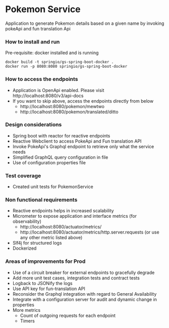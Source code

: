 # Pokemon Service
Application to generate Pokemon details based on a given name by invoking pokeApi and fun translation Api

### How to install and run
Pre-requisite: docker installed and is running
```
docker build -t springio/gs-spring-boot-docker .
docker run -p 8080:8080 springio/gs-spring-boot-docker
```

### How to access the endpoints
 -  Application is OpenApi enabled. Please visit http://localhost:8080/v3/api-docs
 -  If you want to skip above, access the endpoints directly from below
    - http://localhost:8080/pokemon/mewtwo
    - http://localhost:8080/pokemon/translated/ditto
    
### Design considerations
 - Spring boot with reactor for reactive endpoints
 - Reactive Webclient to access PokeApi and Fun translation API
 - Invoke PokeApi's Graphql endpoint to retrieve only what the service needs
 - Simplified GraphQL query configuration in file
 - Use of configuration properties file

### Test coverage
 - Created unit tests for PokemonService

### Non functional requirements 
 - Reactive endpoints helps in increased scalability
 - Micrometer to expose application and interface metrics (for observability)
   - http://localhost:8080/actuator/metrics/
   - http://localhost:8080/actuator/metrics/http.server.requests (or use any other metric listed above) 
 - Slf4j for structured logs
 - Dockerized

### Areas of improvements for Prod
 - Use of a circuit breaker for external endpoints to gracefully degrade
 - Add more unit test cases, integration tests and contract tests
 - Logback to JSONify the logs 
 - Use API key for fun-translation API
 - Reconsider the Graphql integration with regard to General Availability
 - Integrate with a configuration server for audit and dynamic change in properties
 - More metrics 
    - Count of outgoing requests for each endpoint
    - Timers 
 
 


